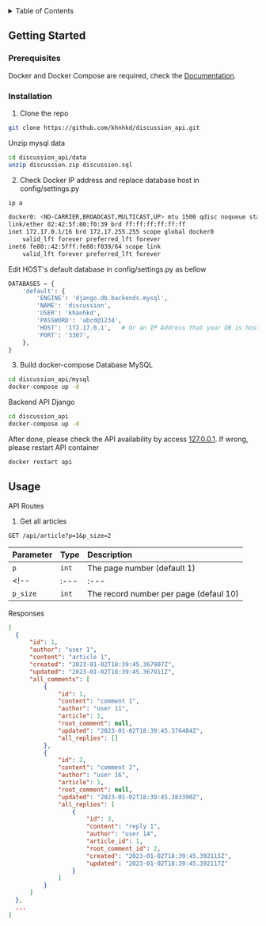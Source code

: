 <!-- TABLE OF CONTENTS -->
<details>
  <summary>Table of Contents</summary>
  <ol>
    <li>
      <a href="#getting-started">Getting Started</a>
      <ul>
        <li><a href="#prerequisites">Prerequisites</a></li>
        <li><a href="#installation">Installation</a></li>
      </ul>
    </li>
    <li><a href="#usage">Usage</a></li>
  </ol>
</details>


<!-- GETTING STARTED -->
## Getting Started

### Prerequisites
Docker and Docker Compose are required, check the [Documentation](https://docs.docker.com/compose/install/).

### Installation

1. Clone the repo
  ```sh
  git clone https://github.com/khnhkd/discussion_api.git
  ```
  Unzip mysql data
  ```sh
  cd discussion_api/data
  unzip discussion.zip discussion.sql
  ```
2. Check Docker IP address and replace database host in config/settings.py
  ```sh
  ip a
  ```
  ```sh
  docker0: <NO-CARRIER,BROADCAST,MULTICAST,UP> mtu 1500 qdisc noqueue state DOWN group default 
  link/ether 02:42:5f:80:f0:39 brd ff:ff:ff:ff:ff:ff
  inet 172.17.0.1/16 brd 172.17.255.255 scope global docker0
      valid_lft forever preferred_lft forever
  inet6 fe80::42:5fff:fe80:f039/64 scope link 
      valid_lft forever preferred_lft forever
  ```
  Edit HOST's default database in config/settings.py as bellow
  ```python
  DATABASES = {
      'default': {
          'ENGINE': 'django.db.backends.mysql', 
          'NAME': 'discussion',
          'USER': 'khanhkd',
          'PASSWORD': 'abcd@1234',
          'HOST': '172.17.0.1',   # Or an IP Address that your DB is hosted on
          'PORT': '3307',
      },
  }
  ```
3. Build docker-compose
  Database MySQL
  ```sh
  cd discussion_api/mysql
  docker-compose up -d
  ```
  <!-- Grant user khanhkd with all privileges
  ```sh
  docker exec -it db mysql -u khanhkd -pabcd@1234
  grant ALL PRIVILEGES ON *.* TO 'khanhkd'@'%';
  flush privileges;
  ``` -->

  Backend API Django
  ```sh
  cd discussion_api
  docker-compose up -d
  ```
  After done, please check the API availability by access [127.0.0.1](http://127.0.0.1:8000/api/article). If wrong, please restart API container
  ```sh
  docker restart api
  ```
<!-- USAGE EXAMPLES -->
## Usage
  API Routes
1. Get all articles
  ```http
  GET /api/article?p=1&p_size=2
  ```
  | Parameter | Type | Description |
  | :--- | :--- | :--- |
  | `p` | `int` | The page number (default 1) |
  <!-- | :--- | :--- | :--- | -->
  | `p_size` | `int` | The record number per page (defaul 10) |
  Responses
  ```json
  [
    {
        "id": 1,
        "author": "user 1",
        "content": "article 1",
        "created": "2023-01-02T18:39:45.367907Z",
        "updated": "2023-01-02T18:39:45.367911Z",
        "all_comments": [
            {
                "id": 1,
                "content": "comment 1",
                "author": "user 11",
                "article": 1,
                "root_comment": null,
                "updated": "2023-01-02T18:39:45.376484Z",
                "all_replies": []
            },
            {
                "id": 2,
                "content": "comment 2",
                "author": "user 16",
                "article": 1,
                "root_comment": null,
                "updated": "2023-01-02T18:39:45.383390Z",
                "all_replies": [
                    {
                        "id": 3,
                        "content": "reply 1",
                        "author": "user 14",
                        "article_id": 1,
                        "root_comment_id": 2,
                        "created": "2023-01-02T18:39:45.392115Z",
                        "updated": "2023-01-02T18:39:45.392117Z"
                    }
                ]
            }
        ]
    },
    ...
  ]
  ```
  <!-- <ol>
    <li>[Get all articles](http://127.0.0.1:8000/api/article)</li>
    <li>[Get article by id](http://127.0.0.1:8000/api/article/1)</li>
    <li>[Get top 10 articles](http://127.0.0.1:8000/api/article/top10)</li>
  </ol> -->